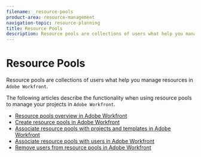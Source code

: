 ```yaml
---
filename: _resource-pools
product-area: resource-management
navigation-topic: resource-planning
title: Resource Pools
description: Resource pools are collections of users what help you manage resources in Adobe Workfront.
---
```


# Resource Pools

Resource pools are collections of users what help you manage resources in `Adobe Workfront`.

The following articles describe the functionality when using resource pools to manage your projects in `Adobe Workfront`.

* [Resource pools overview in Adobe Workfront](../../../resource-mgmt/resource-planning/resource-pools/work-with-resource-pools.md) 
* [Create resource pools in Adobe Workfront](../../../resource-mgmt/resource-planning/resource-pools/create-resource-pools.md) 
* [Associate resource pools with projects and templates in Adobe Workfront](../../../resource-mgmt/resource-planning/resource-pools/associate-resource-pools-with-projects-and-templates.md) 
* [Associate resource pools with users in Adobe Workfront](../../../resource-mgmt/resource-planning/resource-pools/associate-resource-pools-with-users.md) 
* [Remove users from resource pools in Adobe Workfront](../../../resource-mgmt/resource-planning/resource-pools/remove-users-from-resource-pool.md)

&nbsp;
